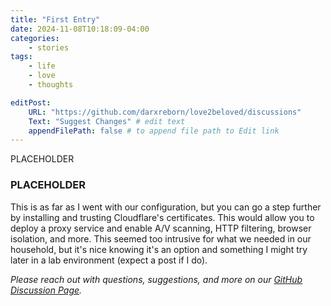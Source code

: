 ```yaml
---
title: "First Entry"
date: 2024-11-08T10:18:09-04:00
categories: 
    - stories
tags:
    - life
    - love
    - thoughts

editPost:
    URL: "https://github.com/darxreborn/love2beloved/discussions"
    Text: "Suggest Changes" # edit text
    appendFilePath: false # to append file path to Edit link
---
```


PLACEHOLDER

### PLACEHOLDER


This is as far as I went with our configuration, but you can go a step further by installing and trusting Cloudflare's certificates. This would allow you to deploy a proxy service and enable A/V scanning, HTTP filtering, browser isolation, and more. This seemed too intrusive for what we needed in our household, but it's nice knowing it's an option and something I might try later in a lab environment (expect a post if I do).  

_Please reach out with questions, suggestions, and more on our [GitHub Discussion Page](https://github.com/zcatk/icloudgo/discussions)._ 

